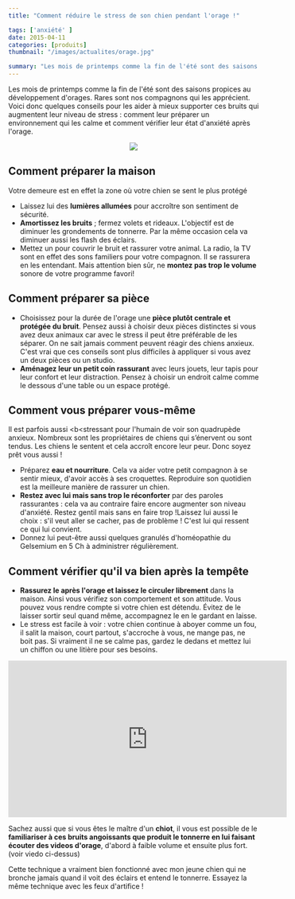 ```yaml
---
title: "Comment réduire le stress de son chien pendant l'orage !"

tags: ['anxiété' ]
date: 2015-04-11
categories: [produits]
thumbnail: "/images/actualites/orage.jpg"

summary: "Les mois de printemps comme la fin de l'été sont des saisons propices au développement d'orages. Rares sont nos compagnons qui les apprécient. Voici donc quelques conseils pour les aider à mieux supporter ces bruits qui augmentent leur niveau de stress : comment leur préparer un environnement qui les calme et comment vérifier leur état d'anxiété après l'orage. "
---
```


Les mois de printemps comme la fin de l'été sont des saisons propices au développement d'orages. Rares sont nos compagnons qui les apprécient. Voici donc quelques conseils pour les aider à mieux supporter ces bruits qui augmentent leur niveau de stress : comment leur préparer un environnement qui les calme et comment vérifier leur état d'anxiété après l'orage.


<p align="center"><img src="/images/actualites/orage.jpg"></p>

## Comment préparer la maison ##
Votre demeure est en effet la zone où votre chien se sent le plus protégé
<ul><li> Laissez lui des <b>lumières allumées</b> pour accroître son sentiment de sécurité.</li>
 <li><b>Amortissez les bruits</b> ; fermez volets et rideaux. L'objectif est de diminuer les grondements de tonnerre. Par la même occasion cela va diminuer aussi les flash des éclairs.</li>
 <li> Mettez un <b<arrière plan sonore</b> pour couvrir le bruit et rassurer votre animal. La radio, la TV sont en effet des sons familiers pour votre compagnon. Il se rassurera en les entendant. Mais attention bien sûr, ne <b>montez pas trop le volume</b> sonore de votre programme favori!</li></ul>




## Comment préparer sa pièce ##
<ul><li>Choisissez pour la durée de l'orage une <b>pièce plutôt centrale et protégée du bruit</b>. Pensez aussi à choisir deux pièces distinctes si vous avez deux animaux car avec le stress il peut être préférable de les séparer. On ne sait jamais comment peuvent réagir des chiens anxieux. C'est vrai que ces conseils sont plus difficiles à appliquer si vous avez un deux pièces ou un studio. </li>
<li><b>Aménagez leur un petit coin rassurant</b> avec leurs jouets, leur tapis pour leur confort et leur distraction. Pensez à choisir un endroit calme comme le dessous d'une table ou un espace protégé. </li></ul>


## Comment vous préparer vous-même ##
Il est parfois aussi <b<stressant pour l'humain</b> de voir son quadrupède anxieux. Nombreux sont les propriétaires de chiens qui s’énervent ou sont tendus. Les chiens le sentent et cela accroît encore leur peur. Donc soyez prêt vous aussi !
<ul><li>Préparez <b>eau et nourriture</b>. Cela va aider votre petit compagnon à se sentir mieux, d'avoir accès à ses croquettes.  Reproduire son quotidien est la meilleure manière de rassurer un chien.</li>
<li><b>Restez avec lui mais sans trop le réconforter</b> par des paroles rassurantes : cela va au contraire faire encore augmenter son niveau d'anxiété. Restez gentil mais sans en faire trop !Laissez lui aussi le choix : s'il veut aller se cacher, pas de problème ! C'est lui qui ressent ce qui lui convient.</li>
<li>Donnez lui peut-être aussi quelques granulés d'homéopathie du Gelsemium en 5 Ch à administrer régulièrement. </li></ul>

## Comment vérifier qu'il va bien après la tempête ##
<ul> <li> <b>Rassurez le après l'orage et laissez le circuler librement</b> dans la maison. Ainsi vous vérifiez son comportement et son attitude. Vous pouvez vous rendre compte si votre chien est détendu. Évitez de le laisser sortir seul quand même, accompagnez le en le gardant en laisse.</li>
<li> Le stress est facile à voir : votre chien continue à aboyer comme un fou, il salit la maison, court partout, s'accroche à vous, ne mange pas, ne boit pas. Si vraiment il ne se calme pas, gardez le dedans et mettez lui un chiffon ou une litière pour ses besoins.</li></ul>

<p align ="center"><iframe width="560" height="315" src="https://www.youtube.com/embed/bBAvRUQrvLQ" frameborder="0" allowfullscreen></iframe></p>

Sachez aussi que si vous êtes le maître d'un <b>chiot</b>, il vous est possible de le <b>familiariser à ces bruits angoissants que produit le tonnerre en lui faisant écouter des videos d'orage</b>, d'abord à faible volume et ensuite plus fort. (voir viedo ci-dessus)

Cette technique a vraiment bien fonctionné avec mon jeune chien qui ne bronche jamais quand il voit des éclairs et entend le tonnerre. Essayez la même technique avec les feux d'artifice !
